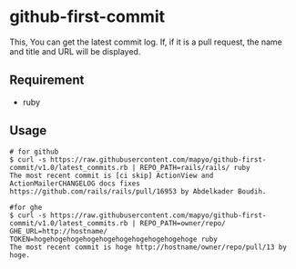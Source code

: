 github-first-commit
===================

This, You can get the latest commit log.
If, if it is a pull request, the name and title and URL will be displayed.

## Requirement
* ruby

## Usage
```
# for github
$ curl -s https://raw.githubusercontent.com/mapyo/github-first-commit/v1.0/latest_commits.rb | REPO_PATH=rails/rails/ ruby
The most recent commit is [ci skip] ActionView and ActionMailerCHANGELOG docs fixes https://github.com/rails/rails/pull/16953 by Abdelkader Boudih.

#for ghe
$ curl -s https://raw.githubusercontent.com/mapyo/github-first-commit/v1.0/latest_commits.rb | REPO_PATH=owner/repo/ GHE_URL=http://hostname/ TOKEN=hogehogehogehogehogehogehogehogehogehoge ruby
The most recent commit is hoge http://hostname/owner/repo/pull/13 by hoge.
```
